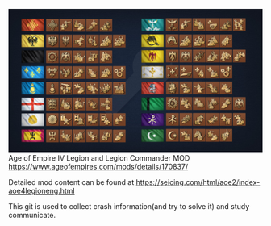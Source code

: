 ![Image text](https://raw.githubusercontent.com/Seicing/aoe4legion/master/assets/mod.jpg)
Age of Empire IV Legion and Legion Commander MOD
https://www.ageofempires.com/mods/details/170837/

Detailed mod content can be found at https://seicing.com/html/aoe2/index-aoe4legioneng.html

This git is used to collect crash information(and try to solve it) and study communicate.
